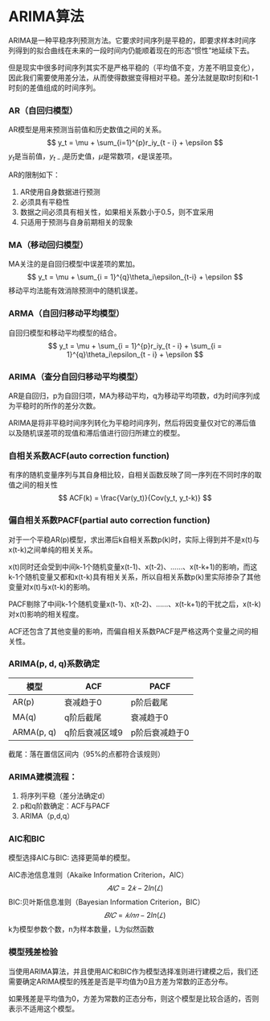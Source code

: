 # ARIMA算法

ARIMA是一种平稳序列预测方法。它要求时间序列是平稳的，即要求样本时间序列得到的拟合曲线在未来的一段时间内仍能顺着现在的形态“惯性”地延续下去。

但是现实中很多时间序列其实不是严格平稳的（平均值不变，方差不明显变化），因此我们需要使用差分法，从而使得数据变得相对平稳。差分法就是取t时刻和t-1时刻的差值组成的时间序列。

### AR（自回归模型）

AR模型是用来预测当前值和历史数值之间的关系。
$$
y_t = \mu + \sum_{i=1}^{p}r_iy_{t - i} + \epsilon
$$
$y_t$是当前值，$y_{t - i}$是历史值，$\mu$是常数项，$\epsilon$是误差项。

AR的限制如下：

1. AR使用自身数据进行预测
2. 必须具有平稳性
3. 数据之间必须具有相关性，如果相关系数小于0.5，则不宜采用
4. 只适用于预测与自身前期相关的现象

### MA（移动回归模型）

MA关注的是自回归模型中误差项的累加。
$$
y_t = \mu + \sum_{i = 1}^{q}\theta_i\epsilon_{t-i} + \epsilon
$$
移动平均法能有效消除预测中的随机误差。

### ARMA（自回归移动平均模型）

自回归模型和移动平均模型的结合。
$$
y_t = \mu + \sum_{i = 1}^{p}r_iy_{t - i} + \sum_{i = 1}^{q}\theta_i\epsilon_{t - i} + \epsilon
$$

### ARIMA（查分自回归移动平均模型）

AR是自回归，p为自回归项，MA为移动平均，q为移动平均项数，d为时间序列成为平稳时的所作的差分次数。

ARIMA是将非平稳时间序列转化为平稳时间序列，然后将因变量仅对它的滞后值以及随机误差项的现值和滞后值进行回归所建立的模型。



### 自相关系数ACF(auto correction function)

有序的随机变量序列与其自身相比较，自相关函数反映了同一序列在不同时序的取值之间的相关性
$$
ACF(k) = \frac{Var(y_t)}{Cov(y_t, y_t-k)}
$$

### 偏自相关系数PACF(partial auto correction function)

对于一个平稳AR(p)模型，求出滞后k自相关系数p(k)时，实际上得到并不是x(t)与x(t-k)之间单纯的相关关系。

x(t)同时还会受到中间k-1个随机变量x(t-1)、x(t-2)、……、x(t-k+1)的影响，而这k-1个随机变量又都和x(t-k)具有相关关系，所以自相关系数p(k)里实际掺杂了其他变量对x(t)与x(t-k)的影响。

PACF剔除了中间k-1个随机变量x(t-1)、x(t-2)、……、x(t-k+1)的干扰之后，x(t-k)对x(t)影响的相关程度。

ACF还包含了其他变量的影响，而偏自相关系数PACF是严格这两个变量之间的相关性。

### ARIMA(p, d, q)系数确定

| 模型       | ACF            | PACF           |
| ---------- | -------------- | -------------- |
| AR(p)      | 衰减趋于0      | p阶后截尾      |
| MA(q)      | q阶后截尾      | 衰减趋于0      |
| ARMA(p, q) | q阶后衰减区域9 | p阶后衰减趋于0 |

截尾：落在置信区间内（95%的点都符合该规则）

### ARIMA建模流程：
1. 将序列平稳（差分法确定d）
2. p和q阶数确定：ACF与PACF
3. ARIMA（p,d,q）

### AIC和BIC

模型选择AIC与BIC: 选择更简单的模型。

AIC赤池信息准则（Akaike Information Criterion，AIC）
$$
𝐴𝐼𝐶 = 2𝑘 − 2ln(𝐿)
$$
BIC:贝叶斯信息准则（Bayesian Information Criterion，BIC）
$$
𝐵𝐼𝐶 = 𝑘𝑙𝑛 𝑛 − 2ln(𝐿)
$$
k为模型参数个数，n为样本数量，L为似然函数

### 模型残差检验

当使用ARIMA算法，并且使用AIC和BIC作为模型选择准则进行建模之后，我们还需要确定ARIMA模型的残差是否是平均值为0且方差为常数的正态分布。

如果残差是平均值为0，方差为常数的正态分布，则这个模型是比较合适的，否则表示不适用这个模型。